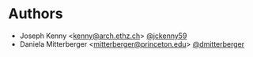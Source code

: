 # Authors

- Joseph Kenny <<kenny@arch.ethz.ch>> [@jckenny59](https://github.com/jckenny59)
- Daniela Mitterberger <<mitterberger@princeton.edu>> [@dmitterberger](https://github.com/dmitterberger)
